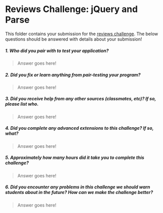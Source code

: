 # Reviews Challenge: jQuery and Parse

This folder contains your submission for the [reviews challenge](http://faculty.washington.edu/joelross/courses/info343/#/challenges/reviews). The below questions should be answered with details about your submission!

##### 1. Who did you pair with to test your application? #####
> Answer goes here!

##### 2. Did you fix or learn anything from pair-testing your program? #####
> Answer goes here!

##### 3. Did you receive help from any other sources (classmates, etc)? If so, please list who. #####
> Answer goes here!

##### 4. Did you complete any advanced extensions to this challenge? If so, what? #####
> Answer goes here!

##### 5. Approximately how many hours did it take you to complete this challenge? #####
> Answer goes here!

##### 6. Did you encounter any problems in this challenge we should warn students about in the future? How can we make the challenge better? #####
> Answer goes here!
